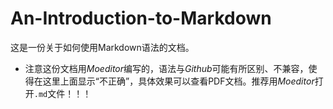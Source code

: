 # An-Introduction-to-Markdown

这是一份关于如何使用Markdown语法的文档。  
- 注意这份文档用*Moeditor*编写的，语法与*Github*可能有所区别、不兼容，使得在这里上面显示“不正确”，具体效果可以查看PDF文档。推荐用*Moeditor*打开`.md`文件！！！
